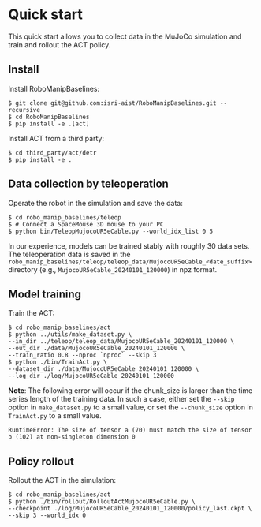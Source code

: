 # Quick start
This quick start allows you to collect data in the MuJoCo simulation and train and rollout the ACT policy.

## Install
Install RoboManipBaselines:
```console
$ git clone git@github.com:isri-aist/RoboManipBaselines.git --recursive
$ cd RoboManipBaselines
$ pip install -e .[act]
```

Install ACT from a third party:
```console
$ cd third_party/act/detr
$ pip install -e .
```

## Data collection by teleoperation
Operate the robot in the simulation and save the data:
```console
$ cd robo_manip_baselines/teleop
$ # Connect a SpaceMouse 3D mouse to your PC
$ python bin/TeleopMujocoUR5eCable.py --world_idx_list 0 5
```
In our experience, models can be trained stably with roughly 30 data sets.
The teleoperation data is saved in the `robo_manip_baselines/teleop/teleop_data/MujocoUR5eCable_<date_suffix>` directory (e.g., `MujocoUR5eCable_20240101_120000`) in npz format.

## Model training
Train the ACT:
```console
$ cd robo_manip_baselines/act
$ python ../utils/make_dataset.py \
--in_dir ../teleop/teleop_data/MujocoUR5eCable_20240101_120000 \
--out_dir ./data/MujocoUR5eCable_20240101_120000 \
--train_ratio 0.8 --nproc `nproc` --skip 3
$ python ./bin/TrainAct.py \
--dataset_dir ./data/MujocoUR5eCable_20240101_120000 \
--log_dir ./log/MujocoUR5eCable_20240101_120000
```
**Note**: The following error will occur if the chunk_size is larger than the time series length of the training data.
In such a case, either set the `--skip` option in `make_dataset.py` to a small value, or set the `--chunk_size` option in `TrainAct.py` to a small value.
```console
RuntimeError: The size of tensor a (70) must match the size of tensor b (102) at non-singleton dimension 0
```

## Policy rollout
Rollout the ACT in the simulation:
```console
$ cd robo_manip_baselines/act
$ python ./bin/rollout/RolloutActMujocoUR5eCable.py \
--checkpoint ./log/MujocoUR5eCable_20240101_120000/policy_last.ckpt \
--skip 3 --world_idx 0
```
